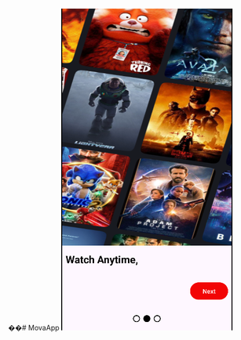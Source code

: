 ��#   M o v a A p p 
 
![image1](https://github.com/vuqarrhm/MovaApp/blob/main/Screenshot%202025-05-22%20103017.png?raw=true)


